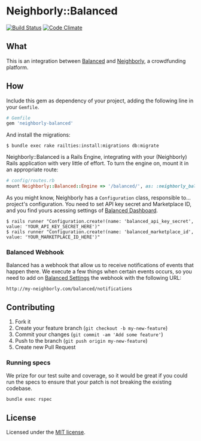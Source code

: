 # Neighborly::Balanced

[![Build Status](https://travis-ci.org/neighborly/neighborly-balanced.png?branch=master)](https://travis-ci.org/neighborly/neighborly-balanced) [![Code Climate](https://codeclimate.com/github/neighborly/neighborly-balanced.png)](https://codeclimate.com/github/neighborly/neighborly-balanced)

## What

This is an integration between [Balanced](https://www.balancedpayments.com/) and [Neighborly](https://github.com/luminopolis/neighborly), a crowdfunding platform.

## How

Include this gem as dependency of your project, adding the following line in your `Gemfile`.

```ruby
# Gemfile
gem 'neighborly-balanced'
```

And install the migrations:

```console
$ bundle exec rake railties:install:migrations db:migrate
```

Neighborly::Balanced is a Rails Engine, integrating with your (Neighborly) Rails application with very little of effort. To turn the engine on, mount it in an appropriate route:

```ruby
# config/routes.rb
mount Neighborly::Balanced::Engine => '/balanced/', as: :neighborly_balanced
```

As you might know, Neighborly has a `Configuration` class, responsible to... project's configuration. You need to set API key secret and Marketplace ID, and you find yours acessing settings of [Balanced Dashboard](https://dashboard.balancedpayments.com/).

```console
$ rails runner "Configuration.create!(name: 'balanced_api_key_secret', value: 'YOUR_API_KEY_SECRET_HERE')"
$ rails runner "Configuration.create!(name: 'balanced_marketplace_id', value: 'YOUR_MARKETPLACE_ID_HERE')"
```

### Balanced Webhook

Balanced has a webhook that allow us to receive notifications of events that happen there. We execute a few things when certain events occurs, so you need to add on [Balanced Settings](https://dashboard.balancedpayments.com) the webhook with the following URL:

`http://my-neighborly.com/balanced/notifications`

## Contributing

1. Fork it
2. Create your feature branch (`git checkout -b my-new-feature`)
3. Commit your changes (`git commit -am 'Add some feature'`)
4. Push to the branch (`git push origin my-new-feature`)
5. Create new Pull Request

### Running specs

We prize for our test suite and coverage, so it would be great if you could run the specs to ensure that your patch is not breaking the existing codebase.

```
bundle exec rspec
```

## License

Licensed under the [MIT license](LICENSE.txt).